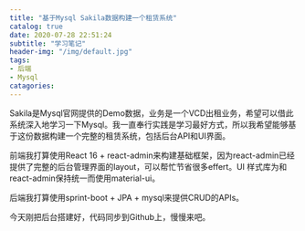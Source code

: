 ```yaml
---
title: "基于Mysql Sakila数据构建一个租赁系统"
catalog: true
date: 2020-07-28 22:51:24
subtitle: "学习笔记"
header-img: "/img/default.jpg"
tags:
- 后端
- Mysql
catagories:
---
```


Sakila是Mysql官网提供的Demo数据，业务是一个VCD出租业务，希望可以借此系统深入地学习一下Mysql。我一直奉行实践是学习最好方式，所以我希望能够基于这份数据构建一个完整的租赁系统，包括后台API和UI界面。

前端我打算使用React 16 + react-admin来构建基础框架，因为react-admin已经提供了完整的后台管理界面的layout，可以帮忙节省很多effert。UI 样式库为和react-admin保持统一而使用material-ui。

后端我打算使用sprint-boot + JPA + mysql来提供CRUD的APIs。

今天刚把后台搭建好，代码同步到Github上，慢慢来吧。
